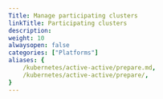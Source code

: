 ```yaml
---
Title: Manage participating clusters
linkTitle: Participating clusters
description: 
weight: 10
alwaysopen: false
categories: ["Platforms"]
aliases: {
    /kubernetes/active-active/prepare.md,
    /kubernetes/active-active/prepare/,
}
---
```


